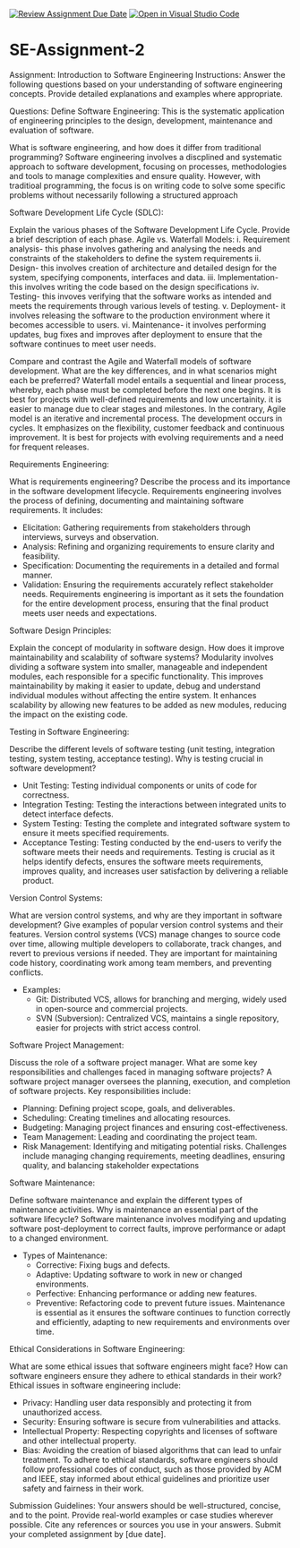 [![Review Assignment Due Date](https://classroom.github.com/assets/deadline-readme-button-24ddc0f5d75046c5622901739e7c5dd533143b0c8e959d652212380cedb1ea36.svg)](https://classroom.github.com/a/-ucQIGTc)
[![Open in Visual Studio Code](https://classroom.github.com/assets/open-in-vscode-718a45dd9cf7e7f842a935f5ebbe5719a5e09af4491e668f4dbf3b35d5cca122.svg)](https://classroom.github.com/online_ide?assignment_repo_id=15180925&assignment_repo_type=AssignmentRepo)
# SE-Assignment-2
Assignment: Introduction to Software Engineering
Instructions:
Answer the following questions based on your understanding of software engineering concepts. Provide detailed explanations and examples where appropriate.

Questions:
Define Software Engineering: This is the systematic application of engineering principles to the design, development, maintenance and evaluation of software.

What is software engineering, and how does it differ from traditional programming?
Software engineering involves a discplined and systematic approach to software development, focusing on processes, methodologies and tools to manage complexities and ensure quality. However, with traditioal programming, the focus is on writing code to solve some specific problems without necessarily following a structured approach

Software Development Life Cycle (SDLC):

Explain the various phases of the Software Development Life Cycle. Provide a brief description of each phase.
Agile vs. Waterfall Models:
i. Requirement analysis- this phase involves gathering and analysing the needs and constraints of the stakeholders to define the system requirements
ii. Design- this involves creation of architecture and detailed design for the system, specifying components, interfaces and data.
iii. Implementation- this involves writing the code based on the design specifications
iv. Testing- this invoves verifying that the software works as intended and meets the requirements through various levels of testing.
v. Deployment- it involves releasing the software to the production environment where it becomes accessible to users.
vi. Maintenance- it involves performing updates, bug fixes and improves after deployment to ensure that the software continues to meet user needs.

Compare and contrast the Agile and Waterfall models of software development. What are the key differences, and in what scenarios might each be preferred?
Waterfall model entails a sequential and linear process, whereby, each phase must be completed before the next one begins. It is best for projects with well-defined requirements and low uncertainity. it is easier to manage due to clear stages and milestones. In the contrary, Agile model is an iterative and incremental process. The development occurs in cycles. It emphasizes on the flexibility, customer feedback and continuous improvement. It is best for projects with evolving requirements and a need for frequent releases.



Requirements Engineering:

What is requirements engineering? Describe the process and its importance in the software development lifecycle.
Requirements engineering involves the process of defining, documenting and maintaining software requirements. It includes:
- Elicitation: Gathering requirements from stakeholders through interviews, surveys and observation.
- Analysis: Refining and organizing requirements to ensure clarity and feasibility.
- Specification: Documenting the requirements in a detailed and formal manner.
- Validation: Ensuring the requirements accurately reflect stakeholder needs.
Requirements engineering is important as it sets the foundation for the entire development process, ensuring that the final product meets user needs and expectations.


Software Design Principles:

Explain the concept of modularity in software design. How does it improve maintainability and scalability of software systems?
Modularity involves dividing a software system into smaller, manageable and independent modules, each responsible for a specific functionality. This improves maintainability by making it easier to update, debug and understand individual modules without affecting the entire system. It enhances scalability by allowing new features to be added as new modules, reducing the impact on the existing code.

Testing in Software Engineering:

Describe the different levels of software testing (unit testing, integration testing, system testing, acceptance testing). Why is testing crucial in software development?
- Unit Testing: Testing individual components or units of code for correctness.
- Integration Testing: Testing the interactions between integrated units to detect interface defects.
- System Testing: Testing the complete and integrated software system to ensure it meets specified requirements.
- Acceptance Testing: Testing conducted by the end-users to verify the software meets their needs and requirements.
Testing is crucial as it helps identify defects, ensures the software meets requirements, improves quality, and increases user satisfaction by delivering a reliable product.


Version Control Systems:

What are version control systems, and why are they important in software development? Give examples of popular version control systems and their features.
Version control systems (VCS) manage changes to source code over time, allowing multiple developers to collaborate, track changes, and revert to previous versions if needed. They are important for maintaining code history, coordinating work among team members, and preventing conflicts.
- Examples:
  - Git: Distributed VCS, allows for branching and merging, widely used in open-source and commercial projects.
  - SVN (Subversion): Centralized VCS, maintains a single repository, easier for projects with strict access control.

Software Project Management:

Discuss the role of a software project manager. What are some key responsibilities and challenges faced in managing software projects?
A software project manager oversees the planning, execution, and completion of software projects. Key responsibilities include:
- Planning: Defining project scope, goals, and deliverables.
- Scheduling: Creating timelines and allocating resources.
- Budgeting: Managing project finances and ensuring cost-effectiveness.
- Team Management: Leading and coordinating the project team.
- Risk Management: Identifying and mitigating potential risks.
Challenges include managing changing requirements, meeting deadlines, ensuring quality, and balancing stakeholder expectations

Software Maintenance:

Define software maintenance and explain the different types of maintenance activities. Why is maintenance an essential part of the software lifecycle?
Software maintenance involves modifying and updating software post-deployment to correct faults, improve performance or adapt to a changed environment.
- Types of Maintenance:
  - Corrective: Fixing bugs and defects.
  - Adaptive: Updating software to work in new or changed environments.
  - Perfective: Enhancing performance or adding new features.
  - Preventive: Refactoring code to prevent future issues.
Maintenance is essential as it ensures the software continues to function correctly and efficiently, adapting to new requirements and environments over time.



Ethical Considerations in Software Engineering:

What are some ethical issues that software engineers might face? How can software engineers ensure they adhere to ethical standards in their work?
Ethical issues in software engineering include:
- Privacy: Handling user data responsibly and protecting it from unauthorized access.
- Security: Ensuring software is secure from vulnerabilities and attacks.
- Intellectual Property: Respecting copyrights and licenses of software and other intellectual property.
- Bias: Avoiding the creation of biased algorithms that can lead to unfair treatment.
To adhere to ethical standards, software engineers should follow professional codes of conduct, such as those provided by ACM and IEEE, stay informed about ethical guidelines and prioritize user safety and fairness in their work.

Submission Guidelines:
Your answers should be well-structured, concise, and to the point.
Provide real-world examples or case studies wherever possible.
Cite any references or sources you use in your answers.
Submit your completed assignment by [due date].
